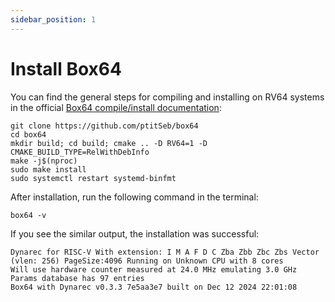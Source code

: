 ```yaml
---
sidebar_position: 1
---
```


# Install Box64

You can find the general steps for compiling and installing on RV64 systems in the official [Box64 compile/install documentation](https://github.com/ptitSeb/box64/blob/main/docs/COMPILE.md):

```shell
git clone https://github.com/ptitSeb/box64
cd box64
mkdir build; cd build; cmake .. -D RV64=1 -D CMAKE_BUILD_TYPE=RelWithDebInfo
make -j$(nproc)
sudo make install
sudo systemctl restart systemd-binfmt
```

After installation, run the following command in the terminal:

```shell
box64 -v
```

If you see the similar output, the installation was successful:

```shell
Dynarec for RISC-V With extension: I M A F D C Zba Zbb Zbc Zbs Vector (vlen: 256) PageSize:4096 Running on Unknown CPU with 8 cores
Will use hardware counter measured at 24.0 MHz emulating 3.0 GHz
Params database has 97 entries
Box64 with Dynarec v0.3.3 7e5aa3e7 built on Dec 12 2024 22:01:08
```
